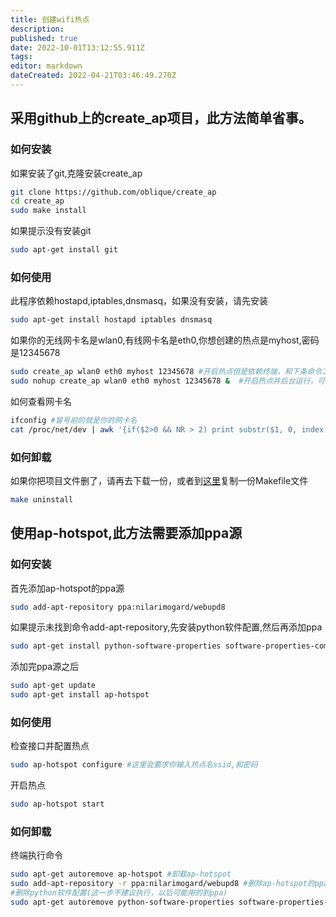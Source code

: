 ```yaml
---
title: 创建wifi热点
description: 
published: true
date: 2022-10-01T13:12:55.911Z
tags: 
editor: markdown
dateCreated: 2022-04-21T03:46:49.270Z
---
```


## 采用github上的create_ap项目，此方法简单省事。

### 如何安装

如果安装了git,克隆安装create_ap

```bash
git clone https://github.com/oblique/create_ap 
cd create_ap 
sudo make install 
```

如果提示没有安装git

```bash
sudo apt-get install git
```

### 如何使用

此程序依赖hostapd,iptables,dnsmasq，如果没有安装，请先安装

```bash
sudo apt-get install hostapd iptables dnsmasq
```

如果你的无线网卡名是wlan0,有线网卡名是eth0,你想创建的热点是myhost,密码是12345678

```bash
sudo create_ap wlan0 eth0 myhost 12345678 #开启热点但是依赖终端，和下条命令二选其一
sudo nohup create_ap wlan0 eth0 myhost 12345678 &  #开启热点并后台运行，可以关闭终端
```

如何查看网卡名

```bash
ifconfig #冒号前的就是你的网卡名
cat /proc/net/dev | awk '{if($2>0 && NR > 2) print substr($1, 0, index($1, ":") - 1)}' #这条命令会列出你的所有网卡名
```

### 如何卸载

如果你把项目文件删了，请再去下载一份，或者到[这里](https://github.com/oblique/create_ap/blob/master/Makefile)复制一份Makefile文件

```bash
make uninstall
```

## 使用ap-hotspot,此方法需要添加ppa源

### 如何安装

首先添加ap-hotspot的ppa源

```bash
sudo add-apt-repository ppa:nilarimogard/webupd8
```

如果提示未找到命令add-apt-repository,先安装python软件配置,然后再添加ppa

```bash
sudo apt-get install python-software-properties software-properties-common
```

添加完ppa源之后

```bash
sudo apt-get update
sudo apt-get install ap-hotspot
```

### 如何使用

检查接口并配置热点

```bash
sudo ap-hotspot configure #这里会要求你输入热点名ssid,和密码
```

开启热点

```bash
sudo ap-hotspot start
```

### 如何卸载

终端执行命令

```bash
sudo apt-get autoremove ap-hotspot #卸载ap-hotspot
sudo add-apt-repository -r ppa:nilarimogard/webupd8 #删除ap-hotspot的ppa源
#删除python软件配置(这一步不建议执行，以后可能用的到ppa)
sudo apt-get autoremove python-software-properties software-properties-common
```
